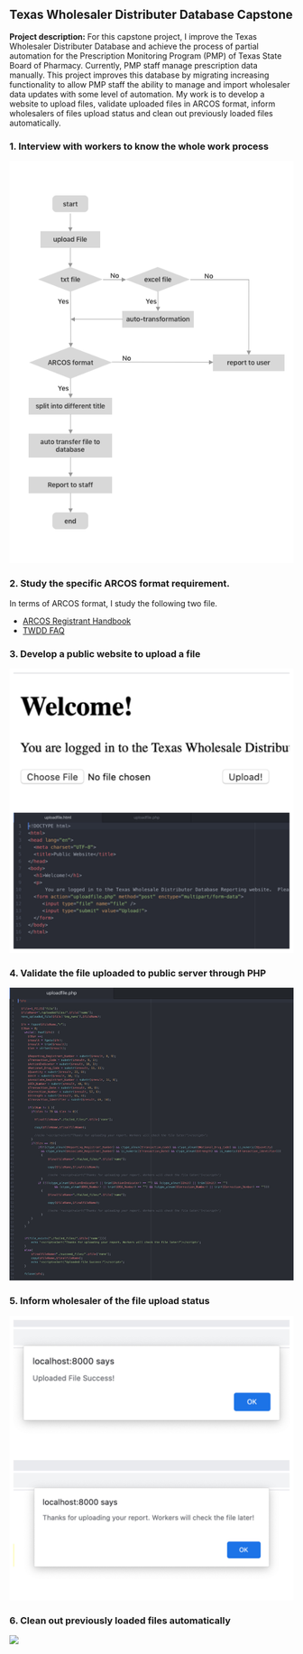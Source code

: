 ## Texas Wholesaler Distributer Database Capstone

**Project description:** For this capstone project, I improve the Texas Wholesaler Distributer Database and achieve the process of partial automation for the Prescription Monitoring Program (PMP) of Texas State Board of Pharmacy. Currently, PMP staff manage prescription data manually. This project improves this database by migrating increasing functionality to allow PMP staff the ability to manage and import wholesaler data updates with some level of automation. My work is to develop a website to upload files, validate uploaded files in ARCOS format, inform wholesalers of files upload status and clean out previously loaded files automatically. 

### 1. Interview with workers to know the whole work process

<img src="images/Flow chart.png?raw=true"/>


### 2. Study the specific ARCOS format requirement.

In terms of ARCOS format, I study the following two file.
* <a href="https://www.deadiversion.usdoj.gov/arcos/handbook/section5.htm">ARCOS Registrant Handbook</a>
* <a href= "pdf/TWDD FAQ.pdf">TWDD FAQ</a>

### 3. Develop a public website to upload a file

<img src="images/3.jpg?raw=true"/>

### 4. Validate the file uploaded to public server through PHP 

<img src="images/4.jpg?raw=true"/>

### 5. Inform wholesaler of the file upload status 

<img src="images/5.jpg?raw=true"/>

### 6. Clean out previously loaded files automatically

<img src="images/delete files.jpg?raw=true"/>


